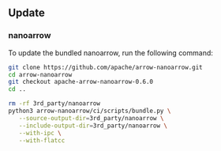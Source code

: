 ## Update

### nanoarrow

To update the bundled nanoarrow, run the following command:

```bash
git clone https://github.com/apache/arrow-nanoarrow.git
cd arrow-nanoarrow
git checkout apache-arrow-nanoarrow-0.6.0
cd ..

rm -rf 3rd_party/nanoarrow
python3 arrow-nanoarrow/ci/scripts/bundle.py \
   --source-output-dir=3rd_party/nanoarrow \
   --include-output-dir=3rd_party/nanoarrow \
   --with-ipc \
   --with-flatcc
```
